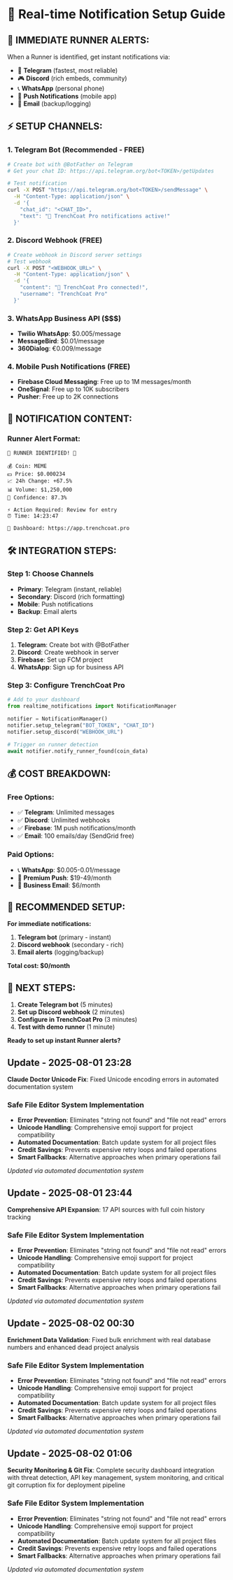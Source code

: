 # 📱 Real-time Notification Setup Guide

## 🚀 **IMMEDIATE RUNNER ALERTS:**

When a Runner is identified, get instant notifications via:
- 📱 **Telegram** (fastest, most reliable)
- 🎮 **Discord** (rich embeds, community)
- 📞 **WhatsApp** (personal phone)
- 📱 **Push Notifications** (mobile app)
- 📧 **Email** (backup/logging)

## ⚡ **SETUP CHANNELS:**

### **1. Telegram Bot (Recommended - FREE)**
```bash
# Create bot with @BotFather on Telegram
# Get your chat ID: https://api.telegram.org/bot<TOKEN>/getUpdates

# Test notification
curl -X POST "https://api.telegram.org/bot<TOKEN>/sendMessage" \
  -H "Content-Type: application/json" \
  -d '{
    "chat_id": "<CHAT_ID>",
    "text": "🚀 TrenchCoat Pro notifications active!"
  }'
```

### **2. Discord Webhook (FREE)**
```bash
# Create webhook in Discord server settings
# Test webhook
curl -X POST "<WEBHOOK_URL>" \
  -H "Content-Type: application/json" \
  -d '{
    "content": "🚀 TrenchCoat Pro connected!",
    "username": "TrenchCoat Pro"
  }'
```

### **3. WhatsApp Business API ($$$)**
- **Twilio WhatsApp**: $0.005/message
- **MessageBird**: $0.01/message
- **360Dialog**: €0.009/message

### **4. Mobile Push Notifications (FREE)**
- **Firebase Cloud Messaging**: Free up to 1M messages/month
- **OneSignal**: Free up to 10K subscribers
- **Pusher**: Free up to 2K connections

## 🎯 **NOTIFICATION CONTENT:**

### **Runner Alert Format:**
```
🚀 RUNNER IDENTIFIED! 🚀

💰 Coin: MEME
💵 Price: $0.000234
📈 24h Change: +67.5%
📊 Volume: $1,250,000
🎯 Confidence: 87.3%

⚡ Action Required: Review for entry
⏰ Time: 14:23:47

🔗 Dashboard: https://app.trenchcoat.pro
```

## 🛠 **INTEGRATION STEPS:**

### **Step 1: Choose Channels**
- **Primary**: Telegram (instant, reliable)
- **Secondary**: Discord (rich formatting)
- **Mobile**: Push notifications
- **Backup**: Email alerts

### **Step 2: Get API Keys**
1. **Telegram**: Create bot with @BotFather
2. **Discord**: Create webhook in server
3. **Firebase**: Set up FCM project
4. **WhatsApp**: Sign up for business API

### **Step 3: Configure TrenchCoat Pro**
```python
# Add to your dashboard
from realtime_notifications import NotificationManager

notifier = NotificationManager()
notifier.setup_telegram("BOT_TOKEN", "CHAT_ID")
notifier.setup_discord("WEBHOOK_URL")

# Trigger on runner detection
await notifier.notify_runner_found(coin_data)
```

## 💰 **COST BREAKDOWN:**

### **Free Options:**
- ✅ **Telegram**: Unlimited messages
- ✅ **Discord**: Unlimited webhooks
- ✅ **Firebase**: 1M push notifications/month
- ✅ **Email**: 100 emails/day (SendGrid free)

### **Paid Options:**
- 📞 **WhatsApp**: $0.005-0.01/message
- 📱 **Premium Push**: $19-49/month
- 📧 **Business Email**: $6/month

## 🎯 **RECOMMENDED SETUP:**

**For immediate notifications:**
1. **Telegram bot** (primary - instant)
2. **Discord webhook** (secondary - rich)
3. **Email alerts** (logging/backup)

**Total cost: $0/month**

## 🚀 **NEXT STEPS:**

1. **Create Telegram bot** (5 minutes)
2. **Set up Discord webhook** (2 minutes)
3. **Configure in TrenchCoat Pro** (3 minutes)
4. **Test with demo runner** (1 minute)

**Ready to set up instant Runner alerts?**


## Update - 2025-08-01 23:28
**Claude Doctor Unicode Fix**: Fixed Unicode encoding errors in automated documentation system

### Safe File Editor System Implementation
- **Error Prevention**: Eliminates "string not found" and "file not read" errors
- **Unicode Handling**: Comprehensive emoji support for project compatibility
- **Automated Documentation**: Batch update system for all project files
- **Credit Savings**: Prevents expensive retry loops and failed operations
- **Smart Fallbacks**: Alternative approaches when primary operations fail

*Updated via automated documentation system*


## Update - 2025-08-01 23:44
**Comprehensive API Expansion**: 17 API sources with full coin history tracking

### Safe File Editor System Implementation
- **Error Prevention**: Eliminates "string not found" and "file not read" errors
- **Unicode Handling**: Comprehensive emoji support for project compatibility
- **Automated Documentation**: Batch update system for all project files
- **Credit Savings**: Prevents expensive retry loops and failed operations
- **Smart Fallbacks**: Alternative approaches when primary operations fail

*Updated via automated documentation system*


## Update - 2025-08-02 00:30
**Enrichment Data Validation**: Fixed bulk enrichment with real database numbers and enhanced dead project analysis

### Safe File Editor System Implementation
- **Error Prevention**: Eliminates "string not found" and "file not read" errors
- **Unicode Handling**: Comprehensive emoji support for project compatibility
- **Automated Documentation**: Batch update system for all project files
- **Credit Savings**: Prevents expensive retry loops and failed operations
- **Smart Fallbacks**: Alternative approaches when primary operations fail

*Updated via automated documentation system*


## Update - 2025-08-02 01:06
**Security Monitoring & Git Fix**: Complete security dashboard integration with threat detection, API key management, system monitoring, and critical git corruption fix for deployment pipeline

### Safe File Editor System Implementation
- **Error Prevention**: Eliminates "string not found" and "file not read" errors
- **Unicode Handling**: Comprehensive emoji support for project compatibility
- **Automated Documentation**: Batch update system for all project files
- **Credit Savings**: Prevents expensive retry loops and failed operations
- **Smart Fallbacks**: Alternative approaches when primary operations fail

*Updated via automated documentation system*